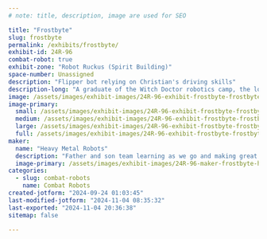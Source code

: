 ```yaml
---
# note: title, description, image are used for SEO

title: "Frostbyte"
slug: frostbyte
permalink: /exhibits/frostbyte/
exhibit-id: 24R-96
combat-robot: true
exhibit-zone: "Robot Ruckus (Spirit Building)"
space-number: Unassigned
description: "Flipper bot relying on Christian's driving skills"
description-long: "A graduate of the Witch Doctor robotics camp, the love of combat robotics was born."
image: /assets/images/exhibit-images/24R-96-exhibit-frostbyte-frostbyte-large.jpg
image-primary: 
  small: /assets/images/exhibit-images/24R-96-exhibit-frostbyte-frostbyte-small.jpg
  medium: /assets/images/exhibit-images/24R-96-exhibit-frostbyte-frostbyte-medium.jpg
  large: /assets/images/exhibit-images/24R-96-exhibit-frostbyte-frostbyte-large.jpg
  full: /assets/images/exhibit-images/24R-96-exhibit-frostbyte-frostbyte-full.jpg
maker: 
  name: "Heavy Metal Robots"
  description: "Father and son team learning as we go and making great friends along the way"
  image-primary: /assets/images/exhibit-images/24R-96-maker-frostbyte-heavy-metal-robots-logo-medium.png
categories: 
  - slug: combat-robots
    name: Combat Robots
created-jotform: "2024-09-24 01:03:45"
last-modified-jotform: "2024-11-04 08:35:32"
last-exported: "2024-11-04 20:36:38"
sitemap: false

---
```

